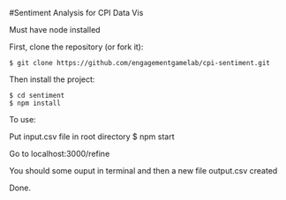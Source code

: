 #Sentiment Analysis for CPI Data Vis

Must have node installed

First, clone the repository (or fork it):

    $ git clone https://github.com/engagementgamelab/cpi-sentiment.git

Then install the project:

    $ cd sentiment
    $ npm install

To use:

Put input.csv file in root directory
    $ npm start

Go to localhost:3000/refine

You should some ouput in terminal and then a new file output.csv created

Done.

